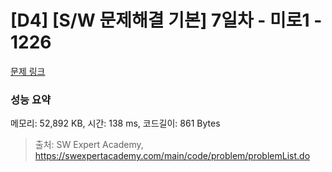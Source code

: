 # [D4] [S/W 문제해결 기본] 7일차 - 미로1 - 1226 

[문제 링크](https://swexpertacademy.com/main/code/problem/problemDetail.do?contestProbId=AV14vXUqAGMCFAYD) 

### 성능 요약

메모리: 52,892 KB, 시간: 138 ms, 코드길이: 861 Bytes



> 출처: SW Expert Academy, https://swexpertacademy.com/main/code/problem/problemList.do